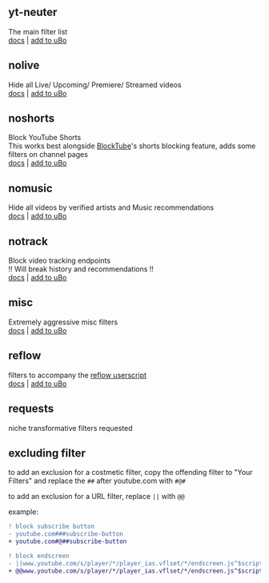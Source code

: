 ## yt-neuter
The main filter list  
[docs](./yt-neuter.md) | [add to uBo](https://subscribe.adblockplus.org/?location=https://neuter.mchang.xyz/filter&title=YouTube%20Neuter)

## nolive
Hide all Live/ Upcoming/ Premiere/ Streamed videos  
[docs](./filters/nolive.md) | [add to uBo](https://subscribe.adblockplus.org/?location=https://neuter.mchang.xyz/filter/nolive&title=YouTube%20Neuter%20-%20nolive)

## noshorts
Block YouTube Shorts  
This works best alongside [BlockTube](https://github.com/amitbl/blocktube)'s shorts blocking feature, adds some filters on channel pages  
[docs](./filters/noshorts.md) | [add to uBo](https://subscribe.adblockplus.org/?location=https://neuter.mchang.xyz/filter/noshorts&title=YouTube%20Neuter%20-%20noshorts)

## nomusic
Hide all videos by verified artists and Music recommendations  
[docs](./filters/nomusic.md) | [add to uBo](https://subscribe.adblockplus.org/?location=https://neuter.mchang.xyz/filter/nomusic&title=YouTube%20Neuter%20-%20nomusic)

## notrack
Block video tracking endpoints  
!! Will break history and recommendations !!  
[docs](./filters/notrack.md) | [add to uBo](https://subscribe.adblockplus.org/?location=https://neuter.mchang.xyz/filter/notrack&title=YouTube%20Neuter%20-%20notrack)

## misc
Extremely aggressive misc filters  
[docs](./filters/misc.md) | [add to uBo](https://subscribe.adblockplus.org/?location=https://neuter.mchang.xyz/filter/misc&title=YouTube%20Neuter%20-%20misc)

## reflow
filters to accompany the [reflow userscript](../userscripts/reflow.user.js)  
[docs](./filters/reflow.md) | [add to uBo](https://subscribe.adblockplus.org/?location=https://neuter.mchang.xyz/filter/reflow&title=YouTube%20Neuter%20-%20reflow)

## requests
niche transformative filters requested

## excluding filter
to add an exclusion for a costmetic filter, copy the offending filter to "Your Filters" and replace the `##` after youtube.com with `#@#`

to add an exclusion for a URL filter, replace `||` with `@@`

example:
```diff
! block subscribe button
- youtube.com###subscribe-button
+ youtube.com#@##subscribe-button

! block endscreen
- ||www.youtube.com/s/player/*/player_ias.vflset/*/endscreen.js^$script
+ @@www.youtube.com/s/player/*/player_ias.vflset/*/endscreen.js^$script
```